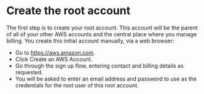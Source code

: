 # Create the root account

The first step is to create your root account. This account will be the parent of all of your other AWS accounts and the central place where you manage billing. You create this initial account manually, via a web browser:

- Go to <https://aws.amazon.com>.
- Click Create an AWS Account.
- Go through the sign up flow, entering contact and billing details as requested.
- You will be asked to enter an email address and password to use as the credentials for the root user of this root account.


<!-- ##DOCS-SOURCER-START
{"sourcePlugin":"Local File Copier","hash":"1a99aa01895f6501a3b02d3c2c087c59"}
##DOCS-SOURCER-END -->
